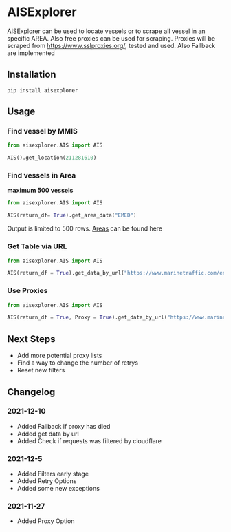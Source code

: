 # AISExplorer
AISExplorer can be used to locate vessels or to scrape all vessel in an specific AREA. 
Also free proxies can be used for scraping. Proxies will be scraped from https://www.sslproxies.org/, tested and used.
Also Fallback are implemented

## Installation

```
pip install aisexplorer
```

## Usage

### Find vessel by MMIS

```python
from aisexplorer.AIS import AIS

AIS().get_location(211281610)
```

### Find vessels in Area

**maximum 500 vessels**

```python
from aisexplorer.AIS import AIS

AIS(return_df= True).get_area_data("EMED")
```
Output is limited to 500 rows.
[Areas](https://help.marinetraffic.com/hc/en-us/articles/214556408-Areas-of-the-World-How-does-MarineTraffic-segment-them-) can be found here

### Get Table via URL

```python
from aisexplorer.AIS import AIS

AIS(return_df = True).get_data_by_url("https://www.marinetraffic.com/en/data/?asset_type=vessels&columns=time_of_latest_position:desc,flag,shipname,photo,recognized_next_port,reported_eta,reported_destination,current_port,imo,ship_type,show_on_live_map,area,lat_of_latest_position,lon_of_latest_position,speed,length,width&area_in|in|West%20Mediterranean,East%20Mediterranean|area_in=WMED,EMED&time_of_latest_position_between|gte|time_of_latest_position_between=60,NaN")
```


### Use Proxies

```python
from aisexplorer.AIS import AIS

AIS(return_df = True, Proxy = True).get_data_by_url("https://www.marinetraffic.com/en/data/?asset_type=vessels&columns=time_of_latest_position:desc,flag,shipname,photo,recognized_next_port,reported_eta,reported_destination,current_port,imo,ship_type,show_on_live_map,area,lat_of_latest_position,lon_of_latest_position,speed,length,width&area_in|in|West%20Mediterranean,East%20Mediterranean|area_in=WMED,EMED&time_of_latest_position_between|gte|time_of_latest_position_between=60,NaN")

```


## Next Steps

- Add more potential proxy lists
- Find a way to change the number of retrys
- Reset new filters

## Changelog

### 2021-12-10

- Added Fallback if proxy has died
- Added get data by url
- Added Check if requests was filtered by cloudflare

### 2021-12-5

- Added Filters early stage
- Added Retry Options
- Added some new exceptions

### 2021-11-27

- Added Proxy Option






